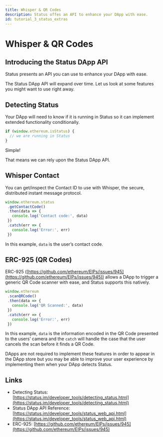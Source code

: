 ```yaml
---
title: Whisper & QR Codes
description: Status offes an API to enhance your DApp with ease.
id: tutorial_3_status_extras
---
```


# Whisper & QR Codes

## Introducing the Status DApp API

Status presents an API you can use to enhance your DApp with ease.

The Status DApp API will expand over time. Let us look at some features you might want to use right away.

## Detecting Status

Your DApp will need to know if it is running in Status so it can implement extended functionality conditionally.

``` javascript
if (window.ethereum.isStatus) {
  // we are running in Status
}
```

Simple!

That means we can rely upon the Status DApp API.

## Whisper Contact

You can get/inspect the Contact ID to use with Whisper, the secure, distributed instant message protocol.

``` javascript
window.ethereum.status
 .getContactCode()
 .then(data => {
   console.log('Contact code:', data)
 })
 .catch(err => {
   console.log('Error:', err)
 })
```

In this example, `data` is the user’s contact code.

## ERC-925 (QR Codes)

ERC-925 ([https://github.com/ethereum/EIPs/issues/945](https://github.com/ethereum/EIPs/issues/945)) allows a DApp to trigger a generic QR Code scanner with ease, and Status supports this natively.

``` javascript
window.ethereum
 .scanQRCode()
 .then(data => {
   console.log('QR Scanned:', data)
 })
 .catch(err => {
   console.log('Error:', err)
 })
```

In this example, `data` is the information encoded in the QR Code presented to the users’ camera and the `catch` will handle the case that the user cancels the scan before it finds a QR Code.

DApps are not required to implement these features in order to appear in the DApp store but you may be able to improve your user experience by implementing them when your DApp detects Status.

## Links

- Detecting Status: [https://status.im/developer_tools/detecting_status.html](https://status.im/developer_tools/detecting_status.html)
- Status DApp API Reference: [https://status.im/developer_tools/status_web_api.html](https://status.im/developer_tools/status_web_api.html)
- ERC-925: [https://github.com/ethereum/EIPs/issues/945](https://github.com/ethereum/EIPs/issues/945)

